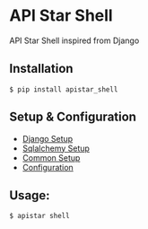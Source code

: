 # API Star Shell
API Star Shell inspired from Django


## Installation

```
$ pip install apistar_shell
```

## Setup & Configuration

- [Django Setup](docs/DJANGO_SETUP.md)
- [Sqlalchemy Setup](docs/SQLALCHEMY_SETUP.md)
- [Common Setup](docs/COMMON_SETUP.md)
- [Configuration](docs/CONFIGURATION.md)

## Usage:

```
$ apistar shell
```
